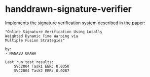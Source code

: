 # handdrawn-signature-verifier

Implements the signature verification system described in the paper:

    "Online Signature Verification Using Locally
    Weighted Dynamic Time Warping via
    Multiple Fusion Strategies"

    by:
    - MANABU OKAWA

    Last run test results:
        SVC2004 Task1 EER: 0.0350
        SVC2004 Task2 EER: 0.0287

